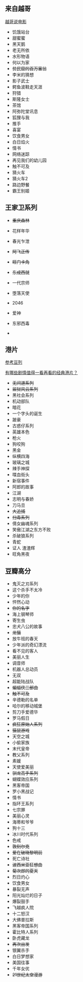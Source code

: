 ## 来自越哥
[越哥说电影](https://www.youtube.com/channel/UChgCVolsF6L7DWmOpWKSkMA)

- 饥饿站台
- 甜蜜蜜
- 黑天鹅
- 老无所依
- 水形物语
- 何以为家
- ~~贫民窟的百万富翁~~
- 李米的猜想
- 影子武士
- 鳄鱼波鞋走天涯
- 狩猎
- 斯隆女士
- 茶馆
- 阿弥陀堂讯息
- 狐狸与我
- 推手
- 喜宴
- 饮食男女
- 白日焰火
- 情书
- 网络迷踪
- 再见我们的幼儿园
- 触不可及
- 猜火车
- 猜火车2
- 路边野餐 
- 霸王别姬



## 王家卫系列

- ~~重庆森林~~
- 花样年华
- 春光乍泄
- ~~阿飞正传~~
- ~~旺门卡角~~
- ~~东成西就~~
- 一代宗师
- 堕落天使
- 2046
- 爱神 
- 东邪西毒



- 

## 港片

[参考豆列](https://www.douban.com/doulist/46446373/)

[有哪些剧情值得一看再看的经典港片？](https://www.zhihu.com/question/36363255)

- ~~无间道系列~~
- ~~监狱风云系列~~
- 黑社会系列
- 机动部队
- 暗花
- 一个字头的诞生
- 跛豪
- 古惑仔系列
- 英雄本色
- 枪火
- 狗咬狗
- 黑金
- 纵横四海
- 玻璃之城
- 辣手神探
- 喋血街头
- 新宿事件
- 阿郎的故事
- 江湖
- 志明与春娇
- 刀马旦
- ~~大追捕~~
- ~~扫毒系列~~
- 倩女幽魂系列
- 笑傲江湖之东方不败
- 杀破狼系列
- 青蛇
- 证人 渣渣辉
- 旺角黑夜

## 豆瓣高分

- 鬼灭之刃系列
- 这个杀手不太冷
- 少年的你
- 怦然心动
- ~~你的名字~~
- 海上钢琴师
- 寄生虫
- 忠犬八公的故事
- ~~龙猫~~
- 放牛班的春天
- 少年派的奇幻漂流
- 看不见的客人
- 美丽人生
- 调音师
- 机器人总动员
- 无双
- 超能陆战队
- ~~蝙蝠侠三部曲~~
- ~~触不可及~~
- 辛德勒的名单
- 哈尔的移动城堡
- 剪刀手爱德华
- 罗马假日
- ~~疯狂原始人系列~~
- ~~猫鼠游戏~~
- 天空之城
- 小偷家族
- 末代皇帝
- 教父系列
- 素媛
- 天使爱美丽
- ~~驯龙高手系列~~
- 蝴蝶效应系列
- 黑客帝国
- 罗小黑战记
- 情书
- 指环王系列
- 七宗罪
- 美丽心灵
- 海蒂和爷爷
- 狗十三
- 冰川时代系列
- 色戒
- ~~敦刻尔克~~
- ~~爱在破晓黎明前~~
- 死亡诗社
- ~~波西米亚狂想曲~~
- ~~菊次郎的夏天~~
- 烈日灼心
- 饮食男女
- 暴裂无声
- 阳光灿烂的日子
- 爆裂鼓手
- 飞越疯人院
- 十二怒汉
- 大佛普拉斯
- 黑客帝国系列
- 霍比特人系列
- 卧虎藏龙
- ~~再次出发~~
- 银翼杀手
- 白日梦想家
- 美国往事
- 千年女优
- ~~21世纪太空漫游~~